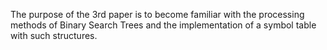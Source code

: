 The purpose of the 3rd paper is to become familiar with the processing methods of
Binary Search Trees and the implementation of a symbol table with such structures.
